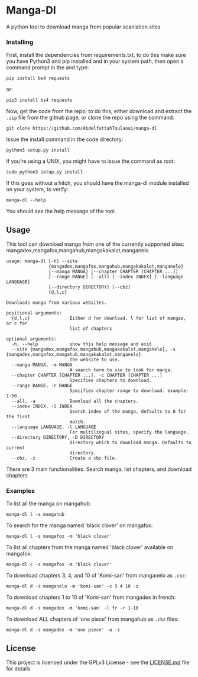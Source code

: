 # Manga-Dl

A python tool to download manga from popular scanlation sites

### Installing

First, install the dependencies from requirements.txt, to do this make sure you have Python3 and pip installed and in your system path, then open a command prompt in the  and type:

```
pip install bs4 requests
```

or:

```
pip3 install bs4 requests
```

Now, get the code from the repo; to do this, either download and extract the `.zip` file from the github page, or clone the repo using the command:

```
git clone https://github.com/AbdelfattahToulaoui/manga-dl
```

Issue the install command in the code directory:

```
python3 setup.py install
```

If you're using a UNIX, you might have to issue the command as root:

```
sudo python3 setup.py install
```

If this goes without a hitch, you should have the manga-dl module installed on your system, to verify:

```
manga-dl --help
```

You should see the help message of the tool.

## Usage

This tool can download manga from one of the currently supported sites: mangadex,mangafox,mangahub,mangakakalot,manganelo

```
usage: manga-dl [-h] --site
                {mangadex,mangafox,mangahub,mangakakalot,manganelo}
                [--manga MANGA] [--chapter CHAPTER [CHAPTER ...]]
                [--range RANGE] [--all] [--index INDEX] [--language LANGUAGE]
                [--directory DIRECTORY] [--cbz]
                {d,l,c}

Downloads manga from various websites.

positional arguments:
  {d,l,c}               Either d for download, l for list of mangas, or c for
                        list of chapters

optional arguments:
  -h, --help            show this help message and exit
  --site {mangadex,mangafox,mangahub,mangakakalot,manganelo}, -s {mangadex,mangafox,mangahub,mangakakalot,manganelo}
                        The website to use.
  --manga MANGA, -m MANGA
                        A search term to use to look for manga.
  --chapter CHAPTER [CHAPTER ...], -c CHAPTER [CHAPTER ...]
                        Specifies chapters to download.
  --range RANGE, -r RANGE
                        Specifies chapter range to download. example: 1-50
  --all, -a             Download all the chapters.
  --index INDEX, -S INDEX
                        Search index of the manga, defaults to 0 for the first
                        match.
  --language LANGUAGE, -l LANGUAGE
                        For multilingual sites, specify the language.
  --directory DIRECTORY, -D DIRECTORY
                        Directory which to download manga. Defaults to current
                        directory.
  --cbz, -z             Create a cbz file.
```

There are 3 main functionalities: Search manga, list chapters, and download chapters

### Examples

To list all the manga on mangahub:

```
manga-dl l -s mangahub
```

To search for the manga named 'black clover' on mangafox:

```
manga-dl l -s mangafox -m 'black clover'
```

To list all chapters from the manga named 'black clover' available on mangafox:

```
manga-dl c -s mangafox -m 'black clover'
```

To download chapters 3, 4, and 10 of 'Komi-san' from manganelo as `.cbz`:

```
manga-dl d -s manganelo -m 'komi-san' -c 3 4 10 -z
```

To download chapters 1 to 10 of 'Komi-san' from mangadex in french:

```
manga-dl d -s mangadex -m 'komi-san' -l fr -r 1-10
```

To download ALL chapters of 'one piece' from mangahub as `.cbz` files:

```
manga-dl d -s mangadex -m 'one piece' -a -z
```

## License

This project is licensed under the GPLv3 License - see the [LICENSE.md](LICENSE.md) file for details
